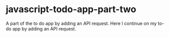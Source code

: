 # javascript-todo-app-part-two
A part of the to do app by adding an API request.
Here I continue on my to-do app by adding an API request.
